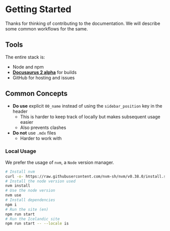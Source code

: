 # Getting Started

Thanks for thinking of contributing to the documentation. We will describe some common workflows for the same.

## Tools

The entire stack is:

- Node and npm
- [**Docusaurus 2 alpha**](https://docusaurus.io/) for builds
- GitHub for hosting and issues

## Common Concepts

- **Do use** explicit `00_name` instead of using the `sidebar_position` key in the header
  - This is harder to keep track of locally but makes subsequent usage easier
  - Also prevents clashes
- **Do not** use `.mdx` files
  - Harder to work with

### Local Usage

We prefer the usage of `nvm`, a `Node` version manager.

```bash
# Install nvm
curl -o- https://raw.githubusercontent.com/nvm-sh/nvm/v0.38.0/install.sh | bash
# Install the node version used
nvm install
# Use the node version
nvm use
# Install dependencies
npm i
# Run the site (en)
npm run start
# Run the Icelandic site
npm run start -- --locale is
```

